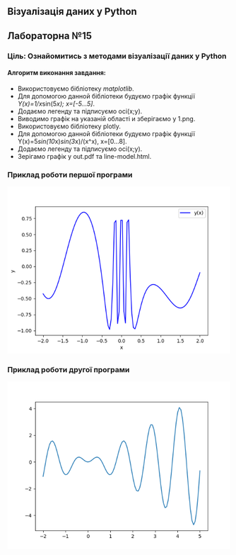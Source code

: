## Візуалізація даних у Python
## Лабораторна №15
### Ціль: Ознайомитись з методами візуалізації даних у Python

#### Алгоритм виконання завдання:

 - Використовуємо бібліотеку *matplotlib*.
 - Для допомогою данной бібліотеки будуємо графік функції *Y(x)=1/x*sin(5*x); x=[-5...5]*.
 - Додаємо легенду та підписуємо осі(х;у).
 - Виводимо графік на указаній області и зберігаємо у 1.png.
 - Використовуємо бібліотеку plotly.
 - Для допомогою данной бібліотеки будуємо графік функції  Y(x)=5*sin(10*x)*sin(3*x)/(x^x), x=[0...8].
 - Додаємо легенду та підписуємо осі(х;у).
 - Зерігамо графік у out.pdf та line-model.html.

### Приклад роботи першої програми
![Screenshot](1.png)

### Приклад роботи другої програми
![Screenshot](out.png)